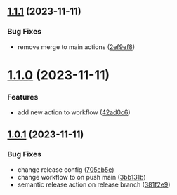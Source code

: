 ## [1.1.1](https://github.com/Utalkto/kumbio-app-front-application-base/compare/v1.1.0...v1.1.1) (2023-11-11)


### Bug Fixes

* remove merge to main actions ([2ef9ef8](https://github.com/Utalkto/kumbio-app-front-application-base/commit/2ef9ef8c9033113fd051bbbcdc00e1eb1d079cf9))

# [1.1.0](https://github.com/Utalkto/kumbio-app-front-application-base/compare/v1.0.1...v1.1.0) (2023-11-11)


### Features

* add new action to workflow ([42ad0c6](https://github.com/Utalkto/kumbio-app-front-application-base/commit/42ad0c6d2ec14d6013b47d75b8a7ac1c2b2e8b11))

## [1.0.1](https://github.com/Utalkto/kumbio-app-front-application-base/compare/v1.0.0...v1.0.1) (2023-11-11)


### Bug Fixes

* change release config ([705eb5e](https://github.com/Utalkto/kumbio-app-front-application-base/commit/705eb5edbde8c527fc3fc45b512a32cca569dc94))
* change workflow to on push main ([3bb131b](https://github.com/Utalkto/kumbio-app-front-application-base/commit/3bb131bd38ece4e40b06a9b24cd5cfec83740510))
* semantic release action on release branch ([381f2e9](https://github.com/Utalkto/kumbio-app-front-application-base/commit/381f2e9e8f0cefacb7e34997f517ba57698d9e4e))
